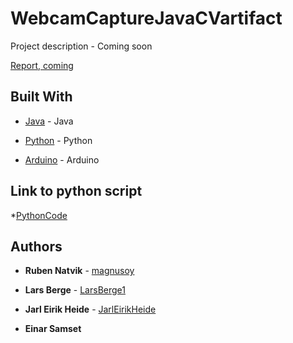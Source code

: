 # WebcamCaptureJavaCVartifact

Project description - Coming soon



[Report, coming](https://github.com/LarsBerge1)


## Built With

* [Java](https://www.java.com/en/) - Java

* [Python](https://www.python.org/) - Python

* [Arduino](https://www.arduino.cc/) - Arduino


## Link to python script

*[PythonCode](https://github.com/LarsBerge1/SanntidPython)


## Authors

* **Ruben Natvik** - [magnusoy](https://github.com/RNatvik)

* **Lars Berge** - [LarsBerge1](https://github.com/LarsBerge1)

* **Jarl Eirik Heide** - [JarlEirikHeide](https://github.com/JarlEirikHeide)

* **Einar Samset**
